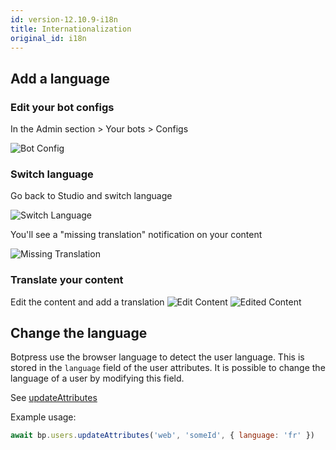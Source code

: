```yaml
---
id: version-12.10.9-i18n
title: Internationalization
original_id: i18n
---
```


## Add a language

### Edit your bot configs

In the Admin section > Your bots > Configs

![Bot Config](assets/i18n-configs.png)

### Switch language

Go back to Studio and switch language

![Switch Language](assets/i18n-switch-lang.png)

You'll see a "missing translation" notification on your content

![Missing Translation](assets/i18n-missing-translation.png)

### Translate your content

Edit the content and add a translation
![Edit Content](assets/i18n-edit-content.png)
![Edited Content](assets/i18n-edited-content.png)

## Change the language

Botpress use the browser language to detect the user language. This is stored in the `language` field of the user attributes. It is possible to change the language of a user by modifying this field.

See [updateAttributes](https://botpress.com/reference/modules/_botpress_sdk_.users.html#updateattributes)

Example usage:

```js
await bp.users.updateAttributes('web', 'someId', { language: 'fr' })
```
